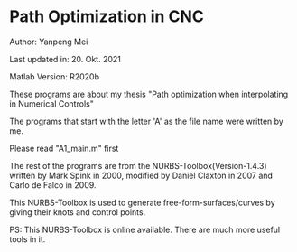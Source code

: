 # Path Optimization in CNC
Author: Yanpeng Mei

Last updated in: 20. Okt. 2021

Matlab Version: R2020b

These programs are about my thesis "Path optimization when interpolating in Numerical Controls"

The programs that start with the letter 'A' as the file name were written by me.

Please read "A1_main.m" first

The rest of the programs are from the NURBS-Toolbox(Version-1.4.3) written by Mark Spink in 2000, modified by Daniel Claxton in 2007 and Carlo de Falco in 2009.

This NURBS-Toolbox is used to generate free-form-surfaces/curves by giving their knots and control points.

PS: This NURBS-Toolbox is online available. There are much more useful tools in it.
